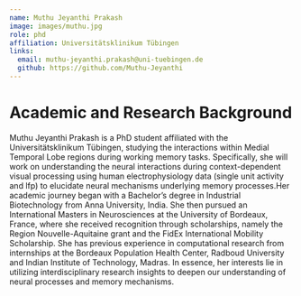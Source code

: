```yaml
---
name: Muthu Jeyanthi Prakash
image: images/muthu.jpg
role: phd
affiliation: Universitätsklinikum Tübingen
links:
  email: muthu-jeyanthi.prakash@uni-tuebingen.de
  github: https://github.com/Muthu-Jeyanthi
---
```



# Academic and Research Background
Muthu Jeyanthi Prakash is a PhD student affiliated with the Universitätsklinikum Tübingen, studying the interactions within Medial Temporal Lobe regions during working memory tasks. Specifically, she will work on understanding the neural interactions during context-dependent visual processing using human electrophysiology data (single unit activity and lfp)  to elucidate neural mechanisms underlying memory processes.Her academic journey began with a Bachelor’s degree in Industrial Biotechnology from Anna University, India. She then pursued an International Masters in Neurosciences at the University of Bordeaux, France, where she received recognition through scholarships, namely the Region Nouvelle-Aquitaine grant and the FidEx International Mobility Scholarship. She has previous experience in computational research from internships at the Bordeaux Population Health Center, Radboud University and Indian Institute of Technology, Madras. In essence, her interests lie in utilizing interdisciplinary research insights to deepen our understanding of neural processes and memory mechanisms.

